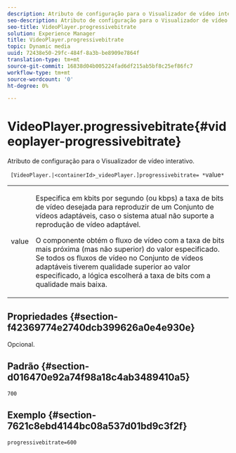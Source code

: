 ```yaml
---
description: Atributo de configuração para o Visualizador de vídeo interativo.
seo-description: Atributo de configuração para o Visualizador de vídeo interativo.
seo-title: VideoPlayer.progressivebitrate
solution: Experience Manager
title: VideoPlayer.progressivebitrate
topic: Dynamic media
uuid: 72438e50-29fc-484f-8a3b-be8909e7864f
translation-type: tm+mt
source-git-commit: 16838d04b005224fad6df215ab5bf8c25ef86fc7
workflow-type: tm+mt
source-wordcount: '0'
ht-degree: 0%

---
```



# VideoPlayer.progressivebitrate{#videoplayer-progressivebitrate}

Atributo de configuração para o Visualizador de vídeo interativo.

` [VideoPlayer.|<containerId>_videoPlayer.]progressivebitrate= *`value`*`

<table id="table_C616483932C2482CA9794DDD7313FD7C"> 
 <tbody> 
  <tr> 
   <td colname="col1"> <p> <span class="codeph"> value</span> </p> </td> 
   <td colname="col2"> <p> Especifica em kbits por segundo (ou kbps) a taxa de bits de vídeo desejada para reproduzir de um Conjunto de vídeos adaptáveis, caso o sistema atual não suporte a reprodução de vídeo adaptável. </p> <p>O componente obtém o fluxo de vídeo com a taxa de bits mais próxima (mas não superior) do valor especificado. Se todos os fluxos de vídeo no Conjunto de vídeos adaptáveis tiverem qualidade superior ao valor especificado, a lógica escolherá a taxa de bits com a qualidade mais baixa. </p> </td> 
  </tr> 
 </tbody> 
</table>

## Propriedades {#section-f42369774e2740dcb399626a0e4e930e}

Opcional.

## Padrão {#section-d016470e92a74f98a18c4ab3489410a5}

`700`

## Exemplo {#section-7621c8ebd4144bc08a537d01bd9c3f2f}

```
progressivebitrate=600
```

